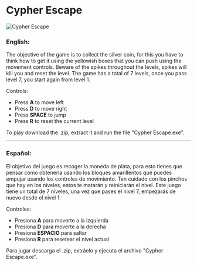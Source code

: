 # Cypher Escape
![Cypher Escape](https://i.imgur.com/CYfIgSY.png "Cypher Escape")
### English:
The objective of the game is to collect the silver coin, for this you have to think how to get it using the yellowish boxes that you can push using the movement controls. Beware of the spikes throughout the levels, spikes will kill you and reset the level. The game has a total of 7 levels, once you pass level 7, you start again from level 1.

Controls:
- Press **A** to move left
- Press **D** to move right
- Press **SPACE** to jump
- Press **R** to reset the current level

To play download the .zip, extract it and run the file "Cypher Escape.exe".

------------

### Español:
El objetivo del juego es recoger la moneda de plata, para esto tienes que pensar cómo obtenerla usando los bloques amarillentos que puedes empujar usando los controles de movimiento. Ten cuidado con los pinchos que hay en los niveles, estos te matarán y reiniciarán el nivel. Este juego tiene un total de 7 niveles, una vez que pases el nivel 7, empezarás de nuevo desde el nivel 1.

Controles:
- Presiona **A** para moverte a la izquierda
- Presiona **D** para moverte a la derecha
- Presiona **ESPACIO** para saltar
- Presiona **R** para resetear el nivel actual

Para jugar descarga el .zip, extráelo y ejecuta el archivo "Cypher Escape.exe".